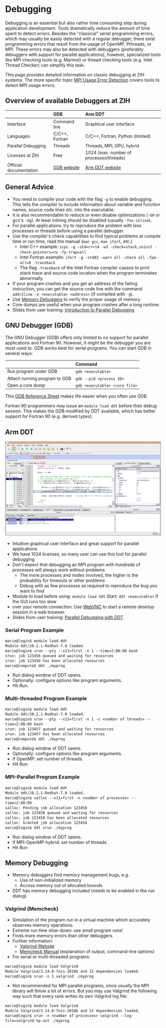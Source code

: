 # Debugging

Debugging is an essential but also rather time consuming step during application development. Tools
dramatically reduce the amount of time spent to detect errors. Besides the "classical" serial
programming errors, which may usually be easily detected with a regular debugger, there exist
programming errors that result from the usage of OpenMP, Pthreads, or MPI. These errors may also be
detected with debuggers (preferably debuggers with support for parallel applications), however,
specialized tools like MPI checking tools (e.g. Marmot) or thread checking tools (e.g. Intel Thread
Checker) can simplify this task.

This page provides detailed information on classic debugging at ZIH systems.  The more specific
topic [MPI Usage Error Detection](mpi_usage_error_detection.md) covers tools to detect MPI usage
errors.

## Overview of available Debuggers at ZIH

| | GDB | Arm DDT  |
|---|:---|:---|
| Interface          | Command line   | Graphical user interface |
| Languages          | C/C++, Fortran | C/C++, Fortran, Python (limited) |
| Parallel Debugging | Threads        | Threads, MPI, GPU, hybrid |
| Licenses at ZIH    | Free           | 1024 (max. number of processes/threads) |
| Official documentation | [GDB website](https://www.gnu.org/software/gdb/) | [Arm DDT website](https://developer.arm.com/tools-and-software/server-and-hpc/debug-and-profile/arm-forge/arm-ddt) |

## General Advice

- You need to compile your code with the flag `-g` to enable
  debugging. This tells the compiler to include information about
  variable and function names, source code lines etc. into the
  executable.
- It is also recommendable to reduce or even disable optimizations
  (`-O0` or gcc's `-Og`). At least inlining should be disabled (usually
  `-fno-inline`).
- For parallel applications: try to reproduce the problem with less
  processes or threads before using a parallel debugger.
- Use the compiler's check capabilities to find typical problems at
  compile time or run time, read the manual (`man gcc`, `man ifort`, etc.)
  - Intel C++ example: `icpc -g -std=c++14 -w3 -check=stack,uninit -check-pointers=rw -fp-trap=all`
  - Intel Fortran example: `ifort -g -std03 -warn all -check all -fpe-all=0 -traceback`
  - The flag `-traceback` of the Intel Fortran compiler causes to print
    stack trace and source code location when the program terminates
    abnormally.
- If your program crashes and you get an address of the failing
  instruction, you can get the source code line with the command
  `addr2line -e <executable> <address>` (if compiled with `-g`).
- Use [Memory Debuggers](#memory-debugging) to
  verify the proper usage of memory.
- Core dumps are useful when your program crashes after a long
  runtime.
- Slides from user training: [Introduction to Parallel Debugging](misc/debugging_intro.pdf)

## GNU Debugger (GDB)

The GNU Debugger (GDB) offers only limited to no support for parallel
applications and Fortran 90. However, it might be the debugger you are
most used to. GDB works best for serial programs. You can start GDB in
several ways:

|                               | Command                        |
|-------------------------------|:-------------------------------|
| Run program under GDB         | `gdb <executable>`             |
| Attach running program to GDB | `gdb --pid <process ID>`       |
| Open a core dump              | `gdb <executable> <core file>` |

This [GDB Reference Sheet](http://users.ece.utexas.edu/~adnan/gdb-refcard.pdf) makes life easier
when you often use GDB.

Fortran 90 programmers may issue an `module load ddt` before their debug session. This makes the GDB
modified by DDT available, which has better support for Fortran 90 (e.g.  derived types).

## Arm DDT

![DDT Main Window](misc/ddt-main-window.png)

- Intuitive graphical user interface and great support for parallel applications
- We have 1024 licenses, so many user can use this tool for parallel debugging
- Don't expect that debugging an MPI program with hundreds of processes will always work without
  problems
  - The more processes and nodes involved, the higher is the probability for timeouts or other
    problems
  - Debug with as few processes as required to reproduce the bug you want to find
- Module to load before using: `module load ddt` Start: `ddt <executable>` If the GUI runs too slow
- over your remote connection:
  Use [WebVNC](../access/graphical_applications_with_webvnc.md) to start a remote desktop session in
  a web browser.
- Slides from user training: [Parallel Debugging with DDT](misc/debugging_ddt.pdf)

### Serial Program Example

```console
marie@login$ module load ddt
Module ddt/20.2.1-Redhat-7.0 loaded.
marie@login$ srun --pty --x11=first -n 1 --time=2:00:00 bash
srun: job 123456 queued and waiting for resources
srun: job 123456 has been allocated resources
marie@compute$ ddt ./myprog
```

- Run dialog window of DDT opens.
- Optionally: configure options like program arguments.
- Hit *Run*.

### Multi-threaded Program Example

```console
marie@login$ module load ddt
Module ddt/20.2.1-Redhat-7.0 loaded.
marie@login$ srun --pty --x11=first -n 1 -c <number of threads> --time=2:00:00 bash
srun: job 123457 queued and waiting for resources
srun: job 123457 has been allocated resources
marie@compute$ ddt ./myprog
```

- Run dialog window of DDT opens.
- Optionally: configure options like program arguments.
- If OpenMP: set number of threads.
- Hit *Run*.

### MPI-Parallel Program Example

```console
marie@login$ module load ddt
Module ddt/20.2.1-Redhat-7.0 loaded.
marie@login$ salloc --x11=first -n <number of processes> --time=2:00:00
salloc: Pending job allocation 123458
salloc: job 123458 queued and waiting for resources
salloc: job 123458 has been allocated resources
salloc: Granted job allocation 123458
marie@login$ ddt srun ./myprog
```

- Run dialog window of DDT opens.
- If MPI-OpenMP-hybrid: set number of threads.
- Hit *Run*

## Memory Debugging

- Memory debuggers find memory management bugs, e.g.
  - Use of non-initialized memory
  - Access memory out of allocated bounds
- DDT has memory debugging included (needs to be enabled in the run dialog)

### Valgrind (Memcheck)

- Simulation of the program run in a virtual machine which accurately observes memory operations.
- Extreme run time slow-down: use small program runs!
- Finds more memory errors than other debuggers.
- Further information:
  - [Valgrind Website](http://www.valgrind.org)
  - [Memcheck Manual](https://www.valgrind.org/docs/manual/mc-manual.html)
    (explanation of output, command-line options)
- For serial or multi-threaded programs:

```console
marie@login$ module load Valgrind
Module Valgrind/3.14.0-foss-2018b and 12 dependencies loaded.
marie@login$ srun -n 1 valgrind ./myprog
```

- Not recommended for MPI parallel programs, since usually the MPI library will throw
  a lot of errors. But you may use Valgrind the following way such that every rank
  writes its own Valgrind log file:

```console
marie@login$ module load Valgrind
Module Valgrind/3.14.0-foss-2018b and 12 dependencies loaded.
marie@login$ srun -n <number of processes> valgrind --log-file=valgrind-%p.out ./myprog
```
